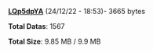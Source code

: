[**LQp5dpYA**](/data/LQp5dpYA.txt) (24/12/22 - 18:53)- 3665 bytes

**Total Datas**: 1567

**Total Size**: 9.85 MB / 9.9 MB